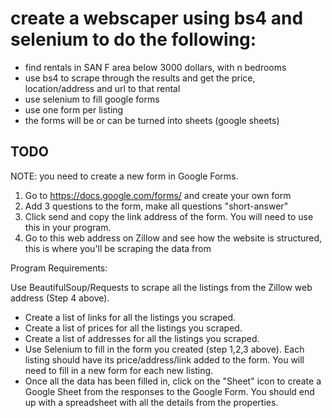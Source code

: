 # create a webscaper using bs4 and selenium to do the following:
- find rentals in SAN F area below 3000 dollars, with n bedrooms
- use bs4 to scrape through the results and get the price, location/address and url to that rental
- use selenium to fill google forms
- use one form per listing
- the forms will be or can be turned into sheets (google sheets)

## TODO
NOTE: you need to create a new form in Google Forms.
1. Go to https://docs.google.com/forms/ and create your own form
2. Add 3 questions to the form, make all questions "short-answer"
3. Click send and copy the link address of the form. You will need to use this in your program.
4. Go to this web address on Zillow and see how the website is structured, this is where you'll be scraping the data from

Program Requirements:

Use BeautifulSoup/Requests to scrape all the listings from the Zillow web address (Step 4 above).

- Create a list of links for all the listings you scraped.
- Create a list of prices for all the listings you scraped.
- Create a list of addresses for all the listings you scraped.
- Use Selenium to fill in the form you created (step 1,2,3 above). Each listing should have its price/address/link added to the form. You will need to fill in a new form for each new listing.
- Once all the data has been filled in, click on the "Sheet" icon to create a Google Sheet from the responses to the Google Form. You should end up with a spreadsheet with all the details from the properties.

